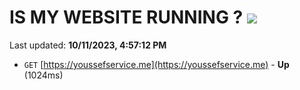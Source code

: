 # IS MY WEBSITE RUNNING ? [![](https://img.shields.io/static/v1?label=Sponsor&message=%E2%9D%A4&logo=GitHub&color=%23fe8e86)](https://github.com/sponsors/<username>)

Last updated: **10/11/2023, 4:57:12 PM**

- `GET` [https://youssefservice.me](https://youssefservice.me) - **Up** (1024ms)
